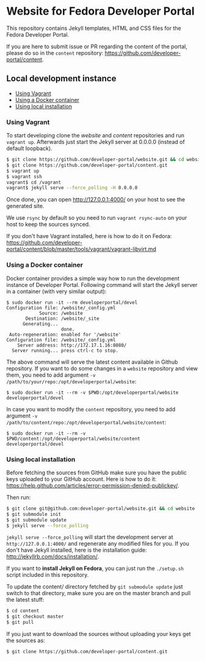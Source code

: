 # Website for Fedora Developer Portal

This repository contains Jekyll templates, HTML and CSS files for the Fedora Developer Portal.

If you are here to submit issue or PR regarding the content of the portal, please do so in the `content` repository:
https://github.com/developer-portal/content.

## Local development instance

- [Using Vagrant](https://github.com/developer-portal/website#using-vagrant)
- [Using a Docker container](https://github.com/developer-portal/website#using-a-docker-container)
- [Using local installation](https://github.com/developer-portal/website#using-local-installation)

### Using Vagrant

To start developing clone the *website* and *content* repositories and run `vagrant up`. Afterwards just start the Jekyll server at 0.0.0.0 (instead of default loopback).

```bash
$ git clone https://github.com/developer-portal/website.git && cd website
$ git clone https://github.com/developer-portal/content.git
$ vagrant up
$ vagrant ssh
vagrant$ cd /vagrant
vagrant$ jekyll serve --force_polling -H 0.0.0.0
```

Once done, you can open http://127.0.0.1:4000/ on your host to see the generated site.

We use `rsync` by default so you need to run `vagrant rsync-auto` on your host to keep the sources synced.

If you don't have Vagrant installed, here is how to do it on Fedora:
https://github.com/developer-portal/content/blob/master/tools/vagrant/vagrant-libvirt.md

### Using a Docker container

Docker container provides a simple way how to run the development instance of Developer Portal. Following command will start the Jekyll server in a container (with very similar output):

```
$ sudo docker run -it --rm developerportal/devel
Configuration file: /website/_config.yml
            Source: /website
       Destination: /website/_site
      Generating...
                    done.
 Auto-regeneration: enabled for '/website'
Configuration file: /website/_config.yml
    Server address: http://172.17.1.16:8080/
  Server running... press ctrl-c to stop.

```

The above command will serve the latest content available in Github repository. If you want to do some changes in a `website` repository and view them, you need to add argument `-v /path/to/your/repo:/opt/developerportal/website`:

```
$ sudo docker run -it --rm -v $PWD:/opt/developerportal/website developerportal/devel
```

In case you want to modify the `content` repository, you need to add argument `-v /path/to/content/repo:/opt/developerportal/website/content`:

```
$ sudo docker run -it --rm -v $PWD/content:/opt/developerportal/website/content developerportal/devel
```

### Using local installation

Before fetching the sources from GitHub make sure you have the public keys uploaded to your GitHub account. Here is how to do it:  https://help.github.com/articles/error-permission-denied-publickey/.

Then run:

```bash
$ git clone git@github.com:developer-portal/website.git && cd website
$ git submodule init
$ git submodule update
$ jekyll serve --force_polling
```

`jekyll serve --force_polling` will start the development server at `http://127.0.0.1:4000/` and regenerate any modified files for you. If you don't have Jekyll installed, here is the installation guide: http://jekyllrb.com/docs/installation/.

If you want to **install Jekyll on Fedora**, you can just run the `./setup.sh` script included in this repository.

To update the content/ directory fetched by `git submodule update` just switch to that directory, make sure you are on the master branch and pull the latest stuff:

```bash
$ cd content
$ git checkout master
$ git pull
```

If you just want to download the sources without uploading your keys get the sources as:

```bash
$ git clone https://github.com/developer-portal/content.git
```
